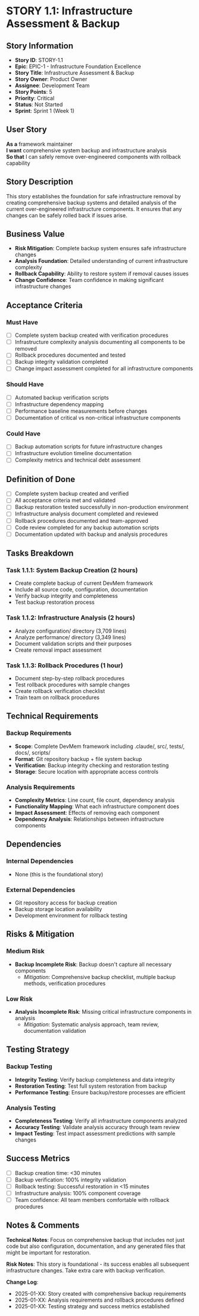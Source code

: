 # STORY 1.1: Infrastructure Assessment & Backup

## Story Information
- **Story ID**: STORY-1.1
- **Epic**: EPIC-1 - Infrastructure Foundation Excellence
- **Story Title**: Infrastructure Assessment & Backup
- **Story Owner**: Product Owner
- **Assignee**: Development Team
- **Story Points**: 5
- **Priority**: Critical
- **Status**: Not Started
- **Sprint**: Sprint 1 (Week 1)

## User Story

**As a** framework maintainer  
**I want** comprehensive system backup and infrastructure analysis  
**So that** I can safely remove over-engineered components with rollback capability

## Story Description

This story establishes the foundation for safe infrastructure removal by creating comprehensive backup systems and detailed analysis of the current over-engineered infrastructure components. It ensures that any changes can be safely rolled back if issues arise.

## Business Value

- **Risk Mitigation**: Complete backup system ensures safe infrastructure changes
- **Analysis Foundation**: Detailed understanding of current infrastructure complexity
- **Rollback Capability**: Ability to restore system if removal causes issues
- **Change Confidence**: Team confidence in making significant infrastructure changes

## Acceptance Criteria

### Must Have
- [ ] Complete system backup created with verification procedures
- [ ] Infrastructure complexity analysis documenting all components to be removed
- [ ] Rollback procedures documented and tested
- [ ] Backup integrity validation completed
- [ ] Change impact assessment completed for all infrastructure components

### Should Have
- [ ] Automated backup verification scripts
- [ ] Infrastructure dependency mapping
- [ ] Performance baseline measurements before changes
- [ ] Documentation of critical vs non-critical infrastructure components

### Could Have
- [ ] Backup automation scripts for future infrastructure changes
- [ ] Infrastructure evolution timeline documentation
- [ ] Complexity metrics and technical debt assessment

## Definition of Done

- [ ] Complete system backup created and verified
- [ ] All acceptance criteria met and validated
- [ ] Backup restoration tested successfully in non-production environment
- [ ] Infrastructure analysis document completed and reviewed
- [ ] Rollback procedures documented and team-approved
- [ ] Code review completed for any backup automation scripts
- [ ] Documentation updated with backup and analysis procedures

## Tasks Breakdown

### Task 1.1.1: System Backup Creation (2 hours)
- Create complete backup of current DevMem framework
- Include all source code, configuration, documentation
- Verify backup integrity and completeness
- Test backup restoration process

### Task 1.1.2: Infrastructure Analysis (2 hours)
- Analyze configuration/ directory (3,709 lines)
- Analyze performance/ directory (3,349 lines)
- Document validation scripts and their purposes
- Create removal impact assessment

### Task 1.1.3: Rollback Procedures (1 hour)
- Document step-by-step rollback procedures
- Test rollback procedures with sample changes
- Create rollback verification checklist
- Train team on rollback procedures

## Technical Requirements

### Backup Requirements
- **Scope**: Complete DevMem framework including .claude/, src/, tests/, docs/, scripts/
- **Format**: Git repository backup + file system backup
- **Verification**: Backup integrity checking and restoration testing
- **Storage**: Secure location with appropriate access controls

### Analysis Requirements
- **Complexity Metrics**: Line count, file count, dependency analysis
- **Functionality Mapping**: What each infrastructure component does
- **Impact Assessment**: Effects of removing each component
- **Dependency Analysis**: Relationships between infrastructure components

## Dependencies

### Internal Dependencies
- None (this is the foundational story)

### External Dependencies
- Git repository access for backup creation
- Backup storage location availability
- Development environment for rollback testing

## Risks & Mitigation

### Medium Risk
- **Backup Incomplete Risk**: Backup doesn't capture all necessary components
  - *Mitigation*: Comprehensive backup checklist, multiple backup methods, verification procedures

### Low Risk
- **Analysis Incomplete Risk**: Missing critical infrastructure components in analysis
  - *Mitigation*: Systematic analysis approach, team review, documentation validation

## Testing Strategy

### Backup Testing
- **Integrity Testing**: Verify backup completeness and data integrity
- **Restoration Testing**: Test full system restoration from backup
- **Performance Testing**: Ensure backup/restore processes are efficient

### Analysis Testing
- **Completeness Testing**: Verify all infrastructure components analyzed
- **Accuracy Testing**: Validate analysis accuracy through team review
- **Impact Testing**: Test impact assessment predictions with sample changes

## Success Metrics

- [ ] Backup creation time: <30 minutes
- [ ] Backup verification: 100% integrity validation
- [ ] Rollback testing: Successful restoration in <15 minutes
- [ ] Infrastructure analysis: 100% component coverage
- [ ] Team confidence: All team members comfortable with rollback procedures

## Notes & Comments

**Technical Notes**: Focus on comprehensive backup that includes not just code but also configuration, documentation, and any generated files that might be important for restoration.

**Risk Notes**: This story is foundational - its success enables all subsequent infrastructure changes. Take extra care with backup verification.

**Change Log**:
- 2025-01-XX: Story created with comprehensive backup requirements
- 2025-01-XX: Analysis requirements and rollback procedures defined
- 2025-01-XX: Testing strategy and success metrics established